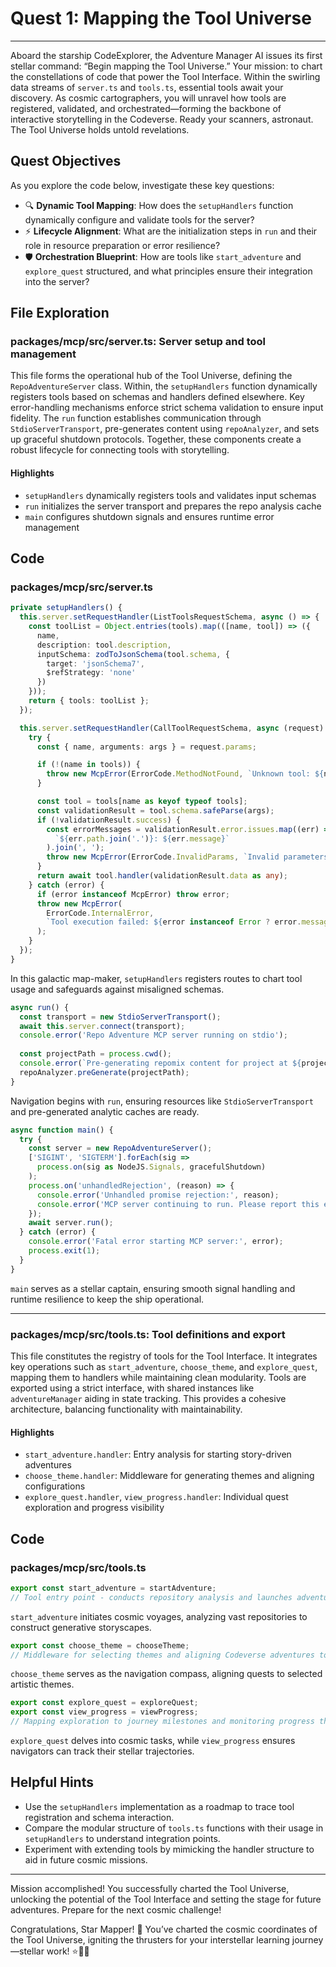 # Quest 1: Mapping the Tool Universe
---
Aboard the starship CodeExplorer, the Adventure Manager AI issues its first stellar command: “Begin mapping the Tool Universe.” Your mission: to chart the constellations of code that power the Tool Interface. Within the swirling data streams of `server.ts` and `tools.ts`, essential tools await your discovery. As cosmic cartographers, you will unravel how tools are registered, validated, and orchestrated—forming the backbone of interactive storytelling in the Codeverse. Ready your scanners, astronaut. The Tool Universe holds untold revelations.

## Quest Objectives
As you explore the code below, investigate these key questions:
- 🔍 **Dynamic Tool Mapping**: How does the `setupHandlers` function dynamically configure and validate tools for the server?
- ⚡ **Lifecycle Alignment**: What are the initialization steps in `run` and their role in resource preparation or error resilience?
- 🛡️ **Orchestration Blueprint**: How are tools like `start_adventure` and `explore_quest` structured, and what principles ensure their integration into the server?

## File Exploration
### packages/mcp/src/server.ts: Server setup and tool management
This file forms the operational hub of the Tool Universe, defining the `RepoAdventureServer` class. Within, the `setupHandlers` function dynamically registers tools based on schemas and handlers defined elsewhere. Key error-handling mechanisms enforce strict schema validation to ensure input fidelity. The `run` function establishes communication through `StdioServerTransport`, pre-generates content using `repoAnalyzer`, and sets up graceful shutdown protocols. Together, these components create a robust lifecycle for connecting tools with storytelling.

#### Highlights
- `setupHandlers` dynamically registers tools and validates input schemas
- `run` initializes the server transport and prepares the repo analysis cache
- `main` configures shutdown signals and ensures runtime error management

## Code
### packages/mcp/src/server.ts
```typescript
private setupHandlers() {
  this.server.setRequestHandler(ListToolsRequestSchema, async () => {
    const toolList = Object.entries(tools).map(([name, tool]) => ({
      name,
      description: tool.description,
      inputSchema: zodToJsonSchema(tool.schema, { 
        target: 'jsonSchema7',
        $refStrategy: 'none'
      })
    }));
    return { tools: toolList };
  });

  this.server.setRequestHandler(CallToolRequestSchema, async (request) => {
    try {
      const { name, arguments: args } = request.params;

      if (!(name in tools)) {
        throw new McpError(ErrorCode.MethodNotFound, `Unknown tool: ${name}`);
      }

      const tool = tools[name as keyof typeof tools];
      const validationResult = tool.schema.safeParse(args);
      if (!validationResult.success) {
        const errorMessages = validationResult.error.issues.map((err) => 
          `${err.path.join('.')}: ${err.message}`
        ).join(', ');
        throw new McpError(ErrorCode.InvalidParams, `Invalid parameters: ${errorMessages}`);
      }
      return await tool.handler(validationResult.data as any);
    } catch (error) {
      if (error instanceof McpError) throw error;
      throw new McpError(
        ErrorCode.InternalError,
        `Tool execution failed: ${error instanceof Error ? error.message : String(error)}`
      );
    }
  });
}
```
In this galactic map-maker, `setupHandlers` registers routes to chart tool usage and safeguards against misaligned schemas.

```typescript
async run() {
  const transport = new StdioServerTransport();
  await this.server.connect(transport);
  console.error('Repo Adventure MCP server running on stdio');
  
  const projectPath = process.cwd();
  console.error(`Pre-generating repomix content for project at ${projectPath}...`);
  repoAnalyzer.preGenerate(projectPath);
}
```
Navigation begins with `run`, ensuring resources like `StdioServerTransport` and pre-generated analytic caches are ready.

```typescript
async function main() {
  try {
    const server = new RepoAdventureServer();
    ['SIGINT', 'SIGTERM'].forEach(sig => 
      process.on(sig as NodeJS.Signals, gracefulShutdown)
    );
    process.on('unhandledRejection', (reason) => {
      console.error('Unhandled promise rejection:', reason);
      console.error('MCP server continuing to run. Please report this error.');
    });
    await server.run();
  } catch (error) {
    console.error('Fatal error starting MCP server:', error);
    process.exit(1);
  }
}
```
`main` serves as a stellar captain, ensuring smooth signal handling and runtime resilience to keep the ship operational.

---

### packages/mcp/src/tools.ts: Tool definitions and export
This file constitutes the registry of tools for the Tool Interface. It integrates key operations such as `start_adventure`, `choose_theme`, and `explore_quest`, mapping them to handlers while maintaining clean modularity. Tools are exported using a strict interface, with shared instances like `adventureManager` aiding in state tracking. This provides a cohesive architecture, balancing functionality with maintainability.

#### Highlights
- `start_adventure.handler`: Entry analysis for starting story-driven adventures
- `choose_theme.handler`: Middleware for generating themes and aligning configurations
- `explore_quest.handler`, `view_progress.handler`: Individual quest exploration and progress visibility

## Code
### packages/mcp/src/tools.ts
```typescript
export const start_adventure = startAdventure;
// Tool entry point - conducts repository analysis and launches adventure setup
```
`start_adventure` initiates cosmic voyages, analyzing vast repositories to construct generative storyscapes.

```typescript
export const choose_theme = chooseTheme;
// Middleware for selecting themes and aligning Codeverse adventures to style guidelines
```
`choose_theme` serves as the navigation compass, aligning quests to selected artistic themes.

```typescript
export const explore_quest = exploreQuest;
export const view_progress = viewProgress;
// Mapping exploration to journey milestones and monitoring progress through diverse quests
```
`explore_quest` delves into cosmic tasks, while `view_progress` ensures navigators can track their stellar trajectories.

## Helpful Hints
- Use the `setupHandlers` implementation as a roadmap to trace tool registration and schema interaction.
- Compare the modular structure of `tools.ts` functions with their usage in `setupHandlers` to understand integration points.
- Experiment with extending tools by mimicking the handler structure to aid in future cosmic missions.

---
Mission accomplished! You successfully charted the Tool Universe, unlocking the potential of the Tool Interface and setting the stage for future adventures. Prepare for the next cosmic challenge!

Congratulations, Star Mapper! 🚀 You’ve charted the cosmic coordinates of the Tool Universe, igniting the thrusters for your interstellar learning journey—stellar work! ⭐💎📡